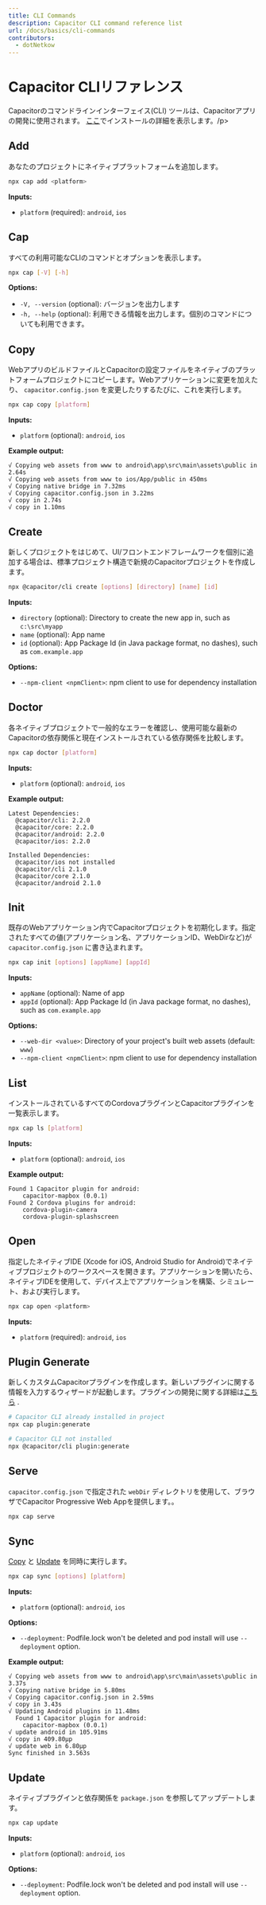 ```yaml
---
title: CLI Commands 
description: Capacitor CLI command reference list
url: /docs/basics/cli-commands
contributors:
  - dotNetkow
---
```


# Capacitor CLIリファレンス

<p class="intro">Capacitorのコマンドラインインターフェイス(CLI) ツールは、Capacitorアプリの開発に使用されます。 <a href="/docs/getting-started">ここ</a>でインストールの詳細を表示します。/p>

## Add

あなたのプロジェクトにネイティブプラットフォームを追加します。

```bash
npx cap add <platform>
```

<strong>Inputs:</strong>
- `platform` (required): `android`, `ios`

## Cap

すべての利用可能なCLIのコマンドとオプションを表示します。

```bash
npx cap [-V] [-h]
```

<strong>Options:</strong>
- `-V, --version` (optional): バージョンを出力します
- `-h, --help` (optional): 利用できる情報を出力します。個別のコマンドについても利用できます。

## Copy

WebアプリのビルドファイルとCapacitorの設定ファイルをネイティブのプラットフォームプロジェクトにコピーします。Webアプリケーションに変更を加えたり、 `capacitor.config.json` を変更したりするたびに、これを実行します。

```bash
npx cap copy [platform]
```

<strong>Inputs:</strong>
- `platform` (optional): `android`, `ios`

<strong>Example output:</strong>
```
√ Copying web assets from www to android\app\src\main\assets\public in 2.64s
√ Copying web assets from www to ios/App/public in 450ms
√ Copying native bridge in 7.32ms
√ Copying capacitor.config.json in 3.22ms
√ copy in 2.74s
√ copy in 1.10ms
```

## Create

新しくプロジェクトをはじめて、UI/フロントエンドフレームワークを個別に追加する場合は、標準プロジェクト構造で新規のCapacitorプロジェクトを作成します。

```bash
npx @capacitor/cli create [options] [directory] [name] [id]
```

<strong>Inputs:</strong>
- `directory` (optional): Directory to create the new app in, such as `c:\src\myapp` 
- `name` (optional): App name
- `id` (optional): App Package Id (in Java package format, no dashes), such as `com.example.app`

<strong>Options:</strong>
- `--npm-client <npmClient>`: npm client to use for dependency installation

## Doctor

各ネイティブプロジェクトで一般的なエラーを確認し、使用可能な最新のCapacitorの依存関係と現在インストールされている依存関係を比較します。

```bash
npx cap doctor [platform]
```

<strong>Inputs:</strong>
- `platform` (optional): `android`, `ios`

<strong>Example output:</strong>
```
Latest Dependencies:
  @capacitor/cli: 2.2.0
  @capacitor/core: 2.2.0
  @capacitor/android: 2.2.0
  @capacitor/ios: 2.2.0

Installed Dependencies:
  @capacitor/ios not installed
  @capacitor/cli 2.1.0
  @capacitor/core 2.1.0
  @capacitor/android 2.1.0
```

## Init

既存のWebアプリケーション内でCapacitorプロジェクトを初期化します。指定されたすべての値(アプリケーション名、アプリケーションID、WebDirなど)が `capacitor.config.json` に書き込まれます。

```bash
npx cap init [options] [appName] [appId]
```

<strong>Inputs:</strong>
- `appName` (optional): Name of app
- `appId` (optional): App Package Id (in Java package format, no dashes), such as `com.example.app`

<strong>Options:</strong>
 - `--web-dir <value>`: Directory of your project's built web assets (default: `www`)
 - `--npm-client <npmClient>`: npm client to use for dependency installation

## List

インストールされているすべてのCordovaプラグインとCapacitorプラグインを一覧表示します。

```bash
npx cap ls [platform]
```

<strong>Inputs:</strong>
- `platform` (optional): `android`, `ios`

<strong>Example output:</strong>
```
Found 1 Capacitor plugin for android:
    capacitor-mapbox (0.0.1)
Found 2 Cordova plugins for android:
    cordova-plugin-camera
    cordova-plugin-splashscreen
```

## Open

指定したネイティブIDE (Xcode for iOS, Android Studio for Android)でネイティブプロジェクトのワークスペースを開きます。アプリケーションを開いたら、ネイティブIDEを使用して、デバイス上でアプリケーションを構築、シミュレート、および実行します。

```bash
npx cap open <platform>
```

<strong>Inputs:</strong>
- `platform` (required): `android`, `ios`

## Plugin Generate

新しくカスタムCapacitorプラグインを作成します。新しいプラグインに関する情報を入力するウィザードが起動します。プラグインの開発に関する詳細は[こちら](/docs/plugins) .

```bash
# Capacitor CLI already installed in project
npx cap plugin:generate

# Capacitor CLI not installed
npx @capacitor/cli plugin:generate
```

## Serve

`capacitor.config.json` で指定された `webDir` ディレクトリを使用して、ブラウザでCapacitor Progressive Web Appを提供します。。

```bash
npx cap serve
```

## Sync

[Copy](#copy) と [Update](#update) を同時に実行します。

```bash
npx cap sync [options] [platform]
```

<strong>Inputs:</strong>
- `platform` (optional): `android`, `ios`

<strong>Options:</strong>
- `--deployment`: Podfile.lock won't be deleted and pod install will use `--deployment` option.

<strong>Example output:</strong>
```
√ Copying web assets from www to android\app\src\main\assets\public in 3.37s
√ Copying native bridge in 5.80ms
√ Copying capacitor.config.json in 2.59ms
√ copy in 3.43s
√ Updating Android plugins in 11.48ms
  Found 1 Capacitor plugin for android:
    capacitor-mapbox (0.0.1)
√ update android in 105.91ms
√ copy in 409.80μp
√ update web in 6.80μp
Sync finished in 3.563s
```

## Update

ネイティブプラグインと依存関係を `package.json` を参照してアップデートします。

```bash
npx cap update
```

<strong>Inputs:</strong>
- `platform` (optional): `android`, `ios`

<strong>Options:</strong>
- `--deployment`: Podfile.lock won't be deleted and pod install will use `--deployment` option.
